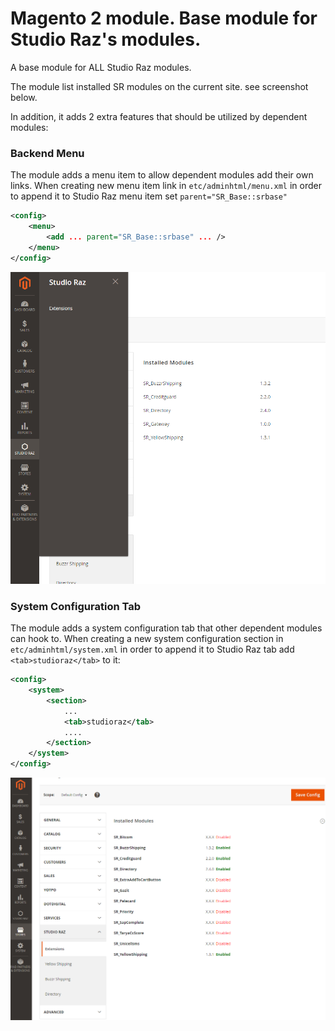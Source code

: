 # Magento 2 module. Base module for Studio Raz's modules.
 
A base module for ALL Studio Raz modules. 

The module list installed SR modules on the current site. see screenshot below. 

In addition, it adds 2 extra features that should be utilized by dependent modules: 

### Backend Menu
The module adds a menu item to allow dependent modules add their own links. 
When creating new menu item link in `etc/adminhtml/menu.xml` in order to append it to Studio Raz menu item set `parent="SR_Base::srbase"` 
```xml
<config>
    <menu>        
        <add ... parent="SR_Base::srbase" ... />
    </menu>
</config>
```
![menu](docs/screenshots/menu.png)


### System Configuration Tab
The module adds a system configuration tab that other dependent modules can hook to.
When creating a new system configuration section in `etc/adminhtml/system.xml` in order to append it to Studio Raz tab add `<tab>studioraz</tab>` to it:
```xml
<config>
    <system>
        <section>
            ...
            <tab>studioraz</tab>
            ....
        </section>
    </system>
</config> 
```

![extension-list](docs/screenshots/extension-list.png)